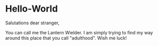 # Hello-World

Salutations dear stranger,

You can call me the Lantern Wielder. I am simply trying to find my way around this place that you call "adulthood".
Wish me luck!
